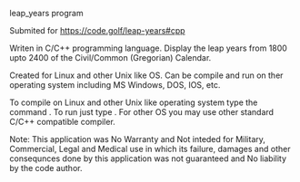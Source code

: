 leap_years program

Submited for https://code.golf/leap-years#cpp

Writen in C/C++ programming language. Display the leap years from 1800 upto 2400 of the Civil/Common (Gregorian) Calendar.

Created for Linux and other Unix like OS. Can be compile and run on ther operating system including MS Windows, DOS, IOS, etc.

To compile on Linux and other Unix like operating system type the command . To run just type . For other OS you may use other standard C/C++ compatible compiler.

Note: This application was No Warranty and Not inteded for Military, Commercial, Legal and Medical use in which its failure, damages and other consequnces done by this application was not guaranteed and No liability by the code author.
